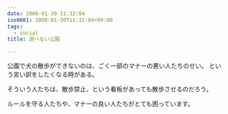 ```yaml
---
date: 2008-01-30 11:32:04
iso8601: 2008-01-30T11:32:04+09:00
tags:
  - social
title: 遊べない公園

---
```


公園で犬の散歩ができないのは、ごく一部のマナーの悪い人たちのせい。
という言い訳をしたくなる時がある。

そういう人たちは、散歩禁止、という看板があっても散歩させるのだろう。

ルールを守る人たちや、マナーの良い人たちがとても困っています。

